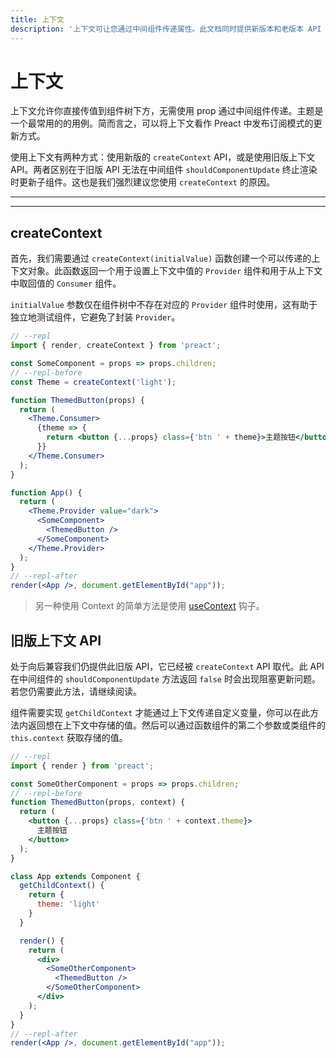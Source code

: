 ```yaml
---
title: 上下文
description: '上下文可让您通过中间组件传递属性。此文档同时提供新版本和老版本 API 的使用方法。'
---
```


# 上下文

上下文允许你直接传值到组件树下方，无需使用 prop 通过中间组件传递。主题是一个最常用的的用例。简而言之，可以将上下文看作 Preact 中发布订阅模式的更新方式。

使用上下文有两种方式：使用新版的 `createContext` API，或是使用旧版上下文 API。两者区别在于旧版 API 无法在中间组件 `shouldComponentUpdate` 终止渲染时更新子组件。这也是我们强烈建议您使用 `createContext` 的原因。

---

<toc></toc>

---

## createContext

首先，我们需要通过 `createContext(initialValue)` 函数创建一个可以传递的上下文对象。此函数返回一个用于设置上下文中值的 `Provider` 组件和用于从上下文中取回值的 `Consumer` 组件。

`initialValue` 参数仅在组件树中不存在对应的 `Provider` 组件时使用，这有助于独立地测试组件，它避免了封装 `Provider`。

```jsx
// --repl
import { render, createContext } from 'preact';

const SomeComponent = props => props.children;
// --repl-before
const Theme = createContext('light');

function ThemedButton(props) {
  return (
    <Theme.Consumer>
      {theme => {
        return <button {...props} class={'btn ' + theme}>主题按钮</button>;
      }}
    </Theme.Consumer>
  );
}

function App() {
  return (
    <Theme.Provider value="dark">
      <SomeComponent>
        <ThemedButton />
      </SomeComponent>
    </Theme.Provider>
  );
}
// --repl-after
render(<App />, document.getElementById("app"));
```

> 另一种使用 Context 的简单方法是使用 [useContext](/guide/v10/hooks#usecontext) 钩子。

## 旧版上下文 API

处于向后兼容我们仍提供此旧版 API，它已经被 `createContext` API 取代。此 API 在中间组件的 `shouldComponentUpdate` 方法返回 `false` 时会出现阻塞更新问题。若您仍需要此方法，请继续阅读。

组件需要实现 `getChildContext` 才能通过上下文传递自定义变量，你可以在此方法内返回想在上下文中存储的值。然后可以通过函数组件的第二个参数或类组件的 `this.context` 获取存储的值。

```jsx
// --repl
import { render } from 'preact';

const SomeOtherComponent = props => props.children;
// --repl-before
function ThemedButton(props, context) {
  return (
    <button {...props} class={'btn ' + context.theme}>
      主题按钮
    </button>
  );
}

class App extends Component {
  getChildContext() {
    return {
      theme: 'light'
    }
  }

  render() {
    return (
      <div>
        <SomeOtherComponent>
          <ThemedButton />
        </SomeOtherComponent>
      </div>
    );
  }
}
// --repl-after
render(<App />, document.getElementById("app"));
```
